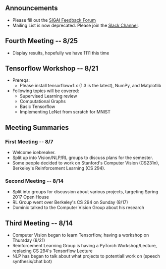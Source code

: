 <!--
 ______  __  ______  ______  __    
/\  ___\/\ \/\  ___\/\  __ \/\ \   
\ \___  \ \ \ \ \__ \ \  __ \ \ \  
 \/\_____\ \_\ \_____\ \_\ \_\ \_\ 
  \/_____/\/_/\/_____/\/_/\/_/\/_/ 

-->

## Announcements
- Please fill out the [SIGAI Feedback Forum](https://docs.google.com/forms/d/e/1FAIpQLScX9DJLahu70RvaN-YpMuXdKu1nZq4IZKdWZl8pixW4xVSjQw/viewform?usp=sf_link)
- Mailing List is now deprecated. Please join the [Slack Channel](https://acm-uiuc.slack.com/messages/sigai/).

## Fourth Meeting -- 8/25
- Display results, hopefully we have 1111 this time

## Tensorflow Workshop -- 8/21
- Prereqs:
  - Please install tensorflow=1.x (1.3 is the latest), NumPy, and Matplotlib
- Following topics will be covered:
  - Supervised Learning review
  - Computational Graphs
  - Basic Tensorflow
  - Implementing LeNet from scratch for MNIST


## Meeting Summaries
### First Meeting -- 8/7
- Welcome icebreaker.
- Split up into Vision/NLP/RL groups to discuss plans for the semester.
- Some people decided to work on Stanford's Computer Vision (CS231n), Berkeley's Reinforcement Learning (CS 294).

### Second Meeting -- 8/14
- Split into groups for discussion about various projects, targeting Spring 2017 Open House
- RL Group went over Berkeley's CS 294 on Sunday (8/17)
- Dominic talked to the Computer Vision Group about his research

## Third Meeting -- 8/14
- Computer Vision began to learn Tensorflow, having a workshop on Thursday (8/21)
- Reinforcement Learning Group is having a PyTorch Workshop/Lecture, replacing CS 294's Tensorflow Lecture
- NLP has began to talk about what projects to potentiall work on (speech synthesis/chat bot)

<!-- Honorary Chair: sudo -->
